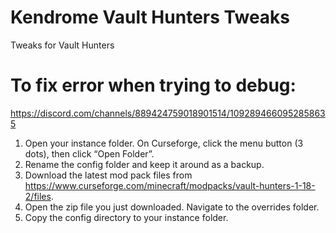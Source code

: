 # Kendrome Vault Hunters Tweaks
Tweaks for Vault Hunters



# To fix error when trying to debug:
https://discord.com/channels/889424759018901514/1092894660952858635
1. Open your instance folder. On Curseforge, click the menu button (3 dots), then click “Open Folder”.
2. Rename the config folder and keep it around as a backup.
3. Download the latest mod pack files from https://www.curseforge.com/minecraft/modpacks/vault-hunters-1-18-2/files.
4. Open the zip file you just downloaded. Navigate to the overrides folder.
5. Copy the config directory to your instance folder.
